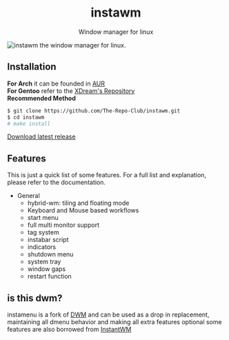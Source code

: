 <div align="center">
    <h1>instawm</h1>
    <p>Window manager for linux</p>
</div>

![instawm the window manager for linux.](https://raw.githubusercontent.com/The-Repo-Club/instawm/main/screenshot.png)

## Installation

**For Arch** it can be founded in [AUR](https://aur.archlinux.org/packages/instawm) \
**For Gentoo** refer to the [XDream's Repository](https://github.com/XDream8/dreamsrepo) \
**Recommended Method**
```sh
$ git clone https://github.com/The-Repo-Club/instawm.git
$ cd instawm
# make install
```

[Download latest release](https://github.com/The-Repo-Club/instawm/releases/)

## Features

This is just a quick list of some features. For a full list and explanation,
please refer to the documentation.

- General
  * hybrid-wm: tiling and floating mode
  * Keyboard and Mouse based workflows
  * start menu
  * full multi monitor support
  * tag system
  * instabar script
  * indicators
  * shutdown menu
  * system tray
  * window gaps
  * restart function


## is this dwm?

instamenu is a fork of [DWM](https://dwm.suckless.org) and can be used as a drop in replacement, maintaining all dmenu behavior and making all extra features optional some features are also borrowed from [InstantWM](https://github.com/instantOS/instantWM)
